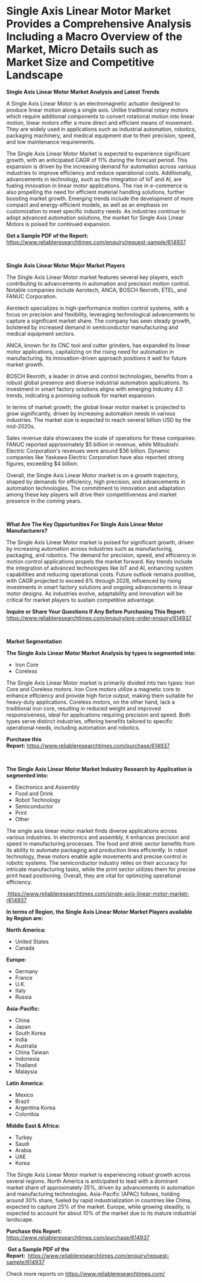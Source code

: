 <p><h1>Single Axis Linear Motor Market Provides a Comprehensive Analysis Including a Macro Overview of the Market, Micro Details such as Market Size and Competitive Landscape</h1></p><p><strong>Single Axis Linear Motor Market Analysis and Latest Trends</strong></p>
<p><p>A Single Axis Linear Motor is an electromagnetic actuator designed to produce linear motion along a single axis. Unlike traditional rotary motors which require additional components to convert rotational motion into linear motion, linear motors offer a more direct and efficient means of movement. They are widely used in applications such as industrial automation, robotics, packaging machinery, and medical equipment due to their precision, speed, and low maintenance requirements.</p><p>The Single Axis Linear Motor Market is expected to experience significant growth, with an anticipated CAGR of 11% during the forecast period. This expansion is driven by the increasing demand for automation across various industries to improve efficiency and reduce operational costs. Additionally, advancements in technology, such as the integration of IoT and AI, are fueling innovation in linear motor applications. The rise in e-commerce is also propelling the need for efficient material handling solutions, further boosting market growth. Emerging trends include the development of more compact and energy-efficient models, as well as an emphasis on customization to meet specific industry needs. As industries continue to adopt advanced automation solutions, the market for Single Axis Linear Motors is poised for continued expansion.</p></p>
<p><strong>Get a Sample PDF of the Report:&nbsp;</strong> <a href="https://www.reliableresearchtimes.com/enquiry/request-sample/614937?utm_campaign=3183&utm_medium=2&utm_source=Github&utm_content=ia&utm_term=24032025&utm_id=single-axis-linear-motor">https://www.reliableresearchtimes.com/enquiry/request-sample/614937</a></p>
<p>&nbsp;</p>
<p><strong>Single Axis Linear Motor Major Market Players</strong></p>
<p><p>The Single Axis Linear Motor market features several key players, each contributing to advancements in automation and precision motion control. Notable companies include Aerotech, ANCA, BOSCH Rexroth, ETEL, and FANUC Corporation. </p><p>Aerotech specializes in high-performance motion control systems, with a focus on precision and flexibility, leveraging technological advancements to capture a significant market share. The company has seen steady growth, bolstered by increased demand in semiconductor manufacturing and medical equipment sectors.</p><p>ANCA, known for its CNC tool and cutter grinders, has expanded its linear motor applications, capitalizing on the rising need for automation in manufacturing. Its innovation-driven approach positions it well for future market growth.</p><p>BOSCH Rexroth, a leader in drive and control technologies, benefits from a robust global presence and diverse industrial automation applications. Its investment in smart factory solutions aligns with emerging Industry 4.0 trends, indicating a promising outlook for market expansion.</p><p>In terms of market growth, the global linear motor market is projected to grow significantly, driven by increasing automation needs in various industries. The market size is expected to reach several billion USD by the mid-2020s.</p><p>Sales revenue data showcases the scale of operations for these companies: FANUC reported approximately $5 billion in revenue, while Mitsubishi Electric Corporation's revenues were around $36 billion. Dynamic companies like Yaskawa Electric Corporation have also reported strong figures, exceeding $4 billion.</p><p>Overall, the Single Axis Linear Motor market is on a growth trajectory, shaped by demands for efficiency, high precision, and advancements in automation technologies. The commitment to innovation and adaptation among these key players will drive their competitiveness and market presence in the coming years.</p></p>
<p>&nbsp;</p>
<p><strong>What Are The Key Opportunities For Single Axis Linear Motor Manufacturers?</strong></p>
<p><p>The Single Axis Linear Motor market is poised for significant growth, driven by increasing automation across industries such as manufacturing, packaging, and robotics. The demand for precision, speed, and efficiency in motion control applications propels the market forward. Key trends include the integration of advanced technologies like IoT and AI, enhancing system capabilities and reducing operational costs. Future outlook remains positive, with CAGR projected to exceed 8% through 2028, influenced by rising investments in smart factory solutions and ongoing advancements in linear motor designs. As industries evolve, adaptability and innovation will be critical for market players to sustain competitive advantage.</p></p>
<p><strong>Inquire or Share Your Questions If Any Before Purchasing This Report:</strong> <a href="https://www.reliableresearchtimes.com/enquiry/pre-order-enquiry/614937?utm_campaign=3183&utm_medium=2&utm_source=Github&utm_content=ia&utm_term=24032025&utm_id=single-axis-linear-motor">https://www.reliableresearchtimes.com/enquiry/pre-order-enquiry/614937</a></p>
<p>&nbsp;</p>
<p><strong>Market Segmentation</strong></p>
<p><strong>The Single Axis Linear Motor Market Analysis by types is segmented into:</strong></p>
<p><ul><li>Iron Core</li><li>Coreless</li></ul></p>
<p><p>The Single Axis Linear Motor market is primarily divided into two types: Iron Core and Coreless motors. Iron Core motors utilize a magnetic core to enhance efficiency and provide high force output, making them suitable for heavy-duty applications. Coreless motors, on the other hand, lack a traditional iron core, resulting in reduced weight and improved responsiveness, ideal for applications requiring precision and speed. Both types serve distinct industries, offering benefits tailored to specific operational needs, including automation and robotics.</p></p>
<p><strong>Purchase this Report:&nbsp;</strong><a href="https://www.reliableresearchtimes.com/purchase/614937?utm_campaign=3183&utm_medium=2&utm_source=Github&utm_content=ia&utm_term=24032025&utm_id=single-axis-linear-motor">https://www.reliableresearchtimes.com/purchase/614937</a></p>
<p>&nbsp;</p>
<p><strong>The Single Axis Linear Motor Market Industry Research by Application is segmented into:</strong></p>
<p><ul><li>Electronics and Assembly</li><li>Food and Drink</li><li>Robot Technology</li><li>Semiconductor</li><li>Print</li><li>Other</li></ul></p>
<p><p>The single axis linear motor market finds diverse applications across various industries. In electronics and assembly, it enhances precision and speed in manufacturing processes. The food and drink sector benefits from its ability to automate packaging and production lines efficiently. In robot technology, these motors enable agile movements and precise control in robotic systems. The semiconductor industry relies on their accuracy for intricate manufacturing tasks, while the print sector utilizes them for precise print head positioning. Overall, they are vital for optimizing operational efficiency.</p></p>
<p><a href="https://www.reliableresearchtimes.com/single-axis-linear-motor-market-r614937?utm_campaign=3183&utm_medium=2&utm_source=Github&utm_content=ia&utm_term=24032025&utm_id=single-axis-linear-motor">&nbsp;https://www.reliableresearchtimes.com/single-axis-linear-motor-market-r614937</a></p>
<p><strong>In terms of Region, the Single Axis Linear Motor Market Players available by Region are:</strong></p>
<p>
    <p> <strong> North America: </strong>
        <ul>
            <li>United States</li>
            <li>Canada</li>
        </ul>
        </p> 
    <p> <strong> Europe: </strong>
        <ul>
            <li>Germany</li>
            <li>France</li>
            <li>U.K.</li>
            <li>Italy</li>
            <li>Russia</li>
        </ul>
        </p> 
    <p> <strong> Asia-Pacific: </strong>
        <ul>
            <li>China</li>
            <li>Japan</li>
            <li>South Korea</li>
            <li>India</li>
            <li>Australia</li>
            <li>China Taiwan</li>
            <li>Indonesia</li>
            <li>Thailand</li>
            <li>Malaysia</li>
        </ul>
        </p> 
    <p> <strong> Latin America: </strong>
        <ul>
            <li>Mexico</li>
            <li>Brazil</li>
            <li>Argentina Korea</li>
            <li>Colombia</li>
        </ul>
        </p> 
    <p> <strong> Middle East & Africa: </strong>
        <ul>
            <li>Turkey</li>
            <li>Saudi</li>
            <li>Arabia</li>
            <li>UAE</li>
            <li>Korea</li>
        </ul>
    </p>
    </p>
<p><p>The Single Axis Linear Motor market is experiencing robust growth across several regions. North America is anticipated to lead with a dominant market share of approximately 35%, driven by advancements in automation and manufacturing technologies. Asia-Pacific (APAC) follows, holding around 30% share, fueled by rapid industrialization in countries like China, expected to capture 25% of the market. Europe, while growing steadily, is expected to account for about 10% of the market due to its mature industrial landscape.</p></p>
<p><strong>Purchase this Report: </strong><a href="https://www.reliableresearchtimes.com/purchase/614937?utm_campaign=3183&utm_medium=2&utm_source=Github&utm_content=ia&utm_term=24032025&utm_id=single-axis-linear-motor">https://www.reliableresearchtimes.com/purchase/614937</a></p>
<p>&nbsp;<strong>Get a Sample PDF of the Report:&nbsp;&nbsp;</strong><a href="https://www.reliableresearchtimes.com/enquiry/request-sample/614937?utm_campaign=3183&utm_medium=2&utm_source=Github&utm_content=ia&utm_term=24032025&utm_id=single-axis-linear-motor">https://www.reliableresearchtimes.com/enquiry/request-sample/614937</a></p>
<p><strong></strong></p>
<p>Check more reports on <a href="https://www.reliableresearchtimes.com/?utm_campaign=3183&utm_medium=2&utm_source=Github&utm_content=ia&utm_term=24032025&utm_id=single-axis-linear-motor">https://www.reliableresearchtimes.com/</a></p>